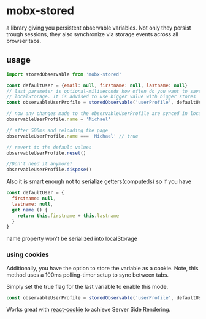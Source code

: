 # mobx-stored
a library giving you persistent observable variables. Not only they persist trough sessions, they also synchronize via storage events across all browser tabs.

## usage
```javascript
import storedObservable from 'mobx-stored'

const defaultUser = {email: null, firstname: null, lastname: null}
// last parameter is optional-miliseconds how often do you want to save into
// localStorage. It is advised to use bigger value with bigger stores
const observableUserProfile = storedObservable('userProfile', defaultUser, 500)   

// now any changes made to the observableUserProfile are synced in localStorage
observableUserProfile.name = 'Michael'

// after 500ms and reloading the page
observableUserProfile.name === 'Michael' // true

// revert to the default values
observableUserProfile.reset()

//Don't need it anymore?
observableUserProfile.dispose()
```

Also it is smart enough not to serialize getters(computeds) so if you have

```javascript
const defaultUser = {
  firstname: null,
  lastname: null,
  get name () {
    return this.firstname + this.lastname
  }
}
```

name property won't be serialized into localStorage

### using cookies

Additionally, you have the option to store the variable as a cookie. Note, this method uses a 100ms polling-timer setup to sync between tabs.

Simply set the true flag for the last variable to enable this mode.

```javascript
const observableUserProfile = storedObservable('userProfile', defaultUser, 500, true)   
```

Works great with [react-cookie](https://github.com/reactivestack/react-cookie) to achieve Server Side Rendering.
